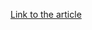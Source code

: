 [Link to the article](https://blog.eclecticiq.com/defi-hack-recovers-stolen-funds-blacklotus-bypasses-windows-secure-boot?hsLang=en)

